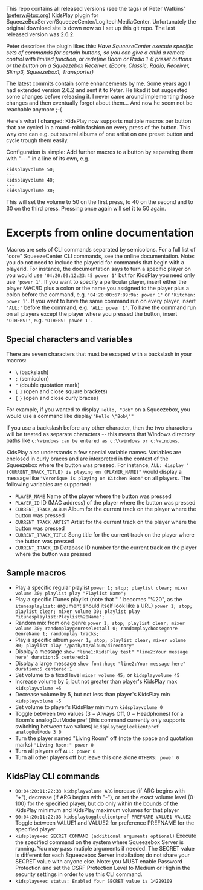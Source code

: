 This repo contains all released versions (see the tags) of Peter
Watkins' (peterw@tux.org) KidsPlay plugin for
SqueezeBoxServer/SqueezeCenter/LogitechMediaCenter. Unfortunately the
original download site is down now so I set up this git repo. The last
released version was 2.6.2.

Peter describes the plugin likes this:
<i>Have SqueezeCenter execute specific sets of commands for certain
buttons, so you can give a child a remote control with limited
function, or redefine Boom or Radio 1-6 preset buttons or the button
on a Squeezebox Receiver. (Boom, Classic, Radio, Receiver, Slimp3,
Squeezebox1, Transporter)</i>

The latest commits contain some enhancements by me.
Some years ago I had extended version 2.6.2 and sent it to Peter. He
liked it but suggested some changes before releasing it. I never came
around implementing those changes and then eventually forgot about
them... And now he seem not be reachable anymore ;-(

Here's what I changed: KidsPlay now supports multiple macros per
button that are cycled in a round-robin fashion on every press of the
button. This way one can e.g. put several albums of one artist on one
preset button and cycle trough them easily.

Configuration is simple: Add further macros to a button by separating
them with "---" in a line of its own, e.g.

```
kidsplayvolume 50;
---
kidsplayvolume 40;
---
kidsplayvolume 30;
```

This will set the volume to 50 on the first press, to 40 on the second
and to 30 on the third press. Pressing once again will set it to 50
again.


# Excerpts from online documentation

Macros are sets of CLI commands separated by semicolons. For a full
list of "core" SqueezeCenter CLI commands, see the online
documentation. Note: you do not need to include the playerid for
commands that begin with a playerid. For instance, the documentation
says to turn a specific player on you would use `'04:20:00:12:23:45
power 1'` but for KidsPlay you need only use `'power 1'`. If you want to
specify a particular player, insert either the player MAC/ID plus a
colon or the name you assigned to the player plus a colon before the
command, e.g. `'04:20:00:67:89:9a: power 1'` or `'Kitchen: power 1'`. If
you want to have the same command run on every player, insert `'ALL:'`
before the command, e.g. `'ALL: power 1'`. To have the command run on
all players except the player where you pressed the button, insert
`'OTHERS:'`, e.g. `'OTHERS: power 1'`.

## Special characters and variables
There are seven characters that must be escaped with a backslash in your macros:
* `\` (backslash)
* `;` (semicolon)
* `"` (double quotation mark)
* `[` `]` (open and close square brackets)
* `{` `}` (open and close curly braces) 

For example, if you wanted to display `Hello, "Bob"` on a Squeezebox,
you would use a command like display `"Hello \"Bob\""`

If you use a backslash before any other character, then the two
characters will be treated as separate characters -- this means that
Windows directory paths like `c:\windows can be entered as c:\\windows
or c:\windows`.

KidsPlay also understands a few special variable names. Variables are
enclosed in curly braces and are interpreted in the context of the
Squeezebox where the button was pressed. For instance, `ALL: display
"{CURRENT_TRACK_TITLE} is playing on {PLAYER_NAME}"` would display a
message like `"Veronique is playing on Kitchen Boom"` on all
players. The following variables are supported:

* `PLAYER_NAME`
Name of the player where the button was pressed
* `PLAYER_ID`
ID (MAC address) of the player where the button was pressed
* `CURRENT_TRACK_ALBUM`
Album for the current track on the player where the button was pressed
* `CURRENT_TRACK_ARTIST`
Artist for the current track on the player where the button was pressed
* `CURRENT_TRACK_TITLE`
Song title for the current track on the player where the button was pressed
* `CURRENT_TRACK_ID`
Database ID number for the current track on the player where the button was pressed

## Sample macros
* Play a specific regular playlist
`power 1; stop; playlist clear; mixer volume 30; playlist play "Playlist Name";`
* Play a specific iTunes playlist (note that " " becomes "%20", as the `itunesplaylist:` argument should itself look like a URL)
`power 1; stop; playlist clear; mixer volume 30; playlist play "itunesplaylist:Playlist%20Name";`
* Random mix from one genre
`power 1; stop; playlist clear; mixer volume 30; randomplaygenreselectall 0; randomplaychoosegenre GenreName 1; randomplay tracks;`
* Play a specific album
`power 1; stop; playlist clear; mixer volume 30; playlist play "/path/to/album/directory"`
* Display a message
`show "line1:KidsPlay test" "line2:Your message here" duration:5 centered:1`
* Display a large message
`show font:huge "line2:Your message here" duration:5 centered:1`
* Set volume to a fixed level
`mixer volume 45;`
or 
`kidsplayvolume 45`
* Increase volume by 5, but not greater than player's KidsPlay max
`kidsplayvolume +5`
* Decrease volume by 5, but not less than player's KidsPlay min
`kidsplayvolume -5`
* Set volume to player's KidsPlay minimum
`kidsplayvolume 0`
* Toggle between two values (3 = Always Off, 0 = Headphones) for a Boom's analogOutMode pref (this command currently only supports switching between two values)
`kidsplaytoggleclientpref analogOutMode 3 0`
* Turn the player named "Living Room" off (note the space and quotation marks)
`"Living Room:" power 0`
* Turn all players off
`ALL: power 0`
* Turn all other players off but leave this one alone
`OTHERS: power 0`

## KidsPlay CLI commands
* `00:04:20:11:22:33 kidsplayvolume ARG`
increase (if ARG begins with "+"), decrease (if ARG begins with "-"), or set the exact volume level (0-100) for the specified player, but do only within the bounds of the KidsPlay minimum and KidsPlay maximum volumes for that player
* `00:04:20:11:22:33 kidsplaytoggleclientpref PREFNAME VALUE1 VALUE2`
Toggle between VALUE1 and VALUE2 for preference PREFNAME for the specified player
* `kidsplayexec SECRET COMMAND (additional arguments optional)`
Execute the specified command on the system where Squeezebox Server is running. You may pass mutiple arguments if needed. The SECRET value is different for each Squeezebox Server installation; do not share your SECRET value with anyone else. Note: you MUST enable Password Protection and set the CSRF Protection Level to Medium or High in the security settings in order to use this CLI command. 
* `kidsplayexec status: Enabled Your SECRET value is 14229109`
